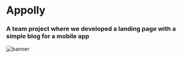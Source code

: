 # Appolly
### A team project where we developed a landing page with a simple blog for a mobile app
![banner](https://repository-images.githubusercontent.com/782115447/d6aa0bae-9182-44bd-bf98-013c5160960c)

